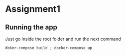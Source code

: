 # Assignment1



## Running the app
 Just go inside the root folder and run the next command

`doker-compose build ; docker-compose up`
